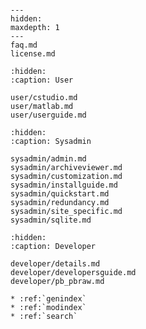 
```{include} _home.md
```

```{toctree}
---
hidden:
maxdepth: 1
---
faq.md
license.md
```

```{toctree}
:hidden:
:caption: User

user/cstudio.md
user/matlab.md
user/userguide.md
```

```{toctree}
:hidden:
:caption: Sysadmin

sysadmin/admin.md
sysadmin/archiveviewer.md
sysadmin/customization.md
sysadmin/installguide.md
sysadmin/quickstart.md
sysadmin/redundancy.md
sysadmin/site_specific.md
sysadmin/sqlite.md
```

```{toctree}
:hidden:
:caption: Developer

developer/details.md
developer/developersguide.md
developer/pb_pbraw.md
```

```{eval-rst}
* :ref:`genindex`
* :ref:`modindex`
* :ref:`search`
```
